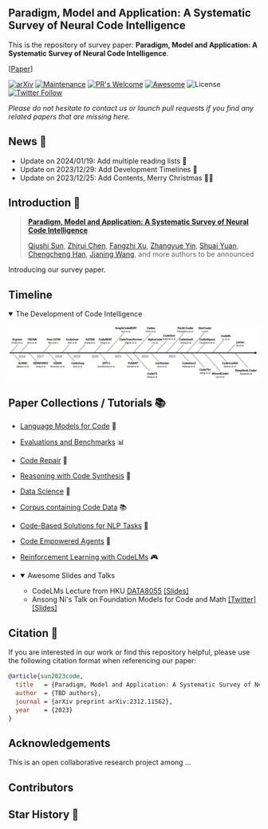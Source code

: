 ## Paradigm, Model and Application: A Systematic Survey of Neural Code Intelligence
This is the repository of survey paper: **Paradigm, Model and Application: A Systematic Survey of Neural Code Intelligence**.

 [[Paper](https://qiushisun.github.io/)]
 
[![arXiv](https://img.shields.io/badge/arXiv-2304.00685-b31b1b.svg)](https://arxiv.org/abs/2304.00685) 
[![Maintenance](https://img.shields.io/badge/Maintained%3F-yes-green.svg)](https://GitHub.com/Naereen/StrapDown.js/graphs/commit-activity) 
[![PR's Welcome](https://img.shields.io/badge/PRs-welcome-brightgreen.svg?style=flat)](http://makeapullrequest.com)
[![Awesome](https://awesome.re/badge.svg)](https://awesome.re)
![License](https://img.shields.io/badge/License-MIT-blue)
[![Twitter Follow](https://img.shields.io/twitter/follow/qiushi_sun)](https://twitter.com/qiushi_sun)

*Please do not hesitate to contact us or launch pull requests if you find any related papers that are missing here.*

## News 📰
- Update on 2024/01/19: Add multiple reading lists 📖
- Update on 2023/12/29: Add Development Timelines 📅
- Update on 2023/12/25: Add Contents, Merry Christmas 🍎🎄

## Introduction 📜

>[**Paradigm, Model and Application: A Systematic Survey of Neural Code Intelligence**](qiushisun.github.io) <br>
>
> [Qiushi Sun](qiushisun.github.io),
[Zhirui Chen](https://github.com/jet1004),
[Fangzhi Xu](https://xufangzhi.github.io/),
[Zhangyue Yin](https://scholar.google.com/citations?user=9gRQqSkAAAAJ&hl=en),
[Shuai Yuan](https://github.com/Luciferder),
[Chengcheng Han](https://hccngu.github.io/),
[Jianing Wang](https://wjn1996.github.io/), and
more authors to be announced

Introducing our survey paper.

## Timeline

<details open>
<summary>The Development of Code Intelligence</summary>

![milestones](assets/nci-timeline.png)

</details>

## Paper Collections / Tutorials 📚

- [Language Models for Code](https://github.com/QiushiSun/NCISurvey/blob/main/CodeLMs.md) 🤖
- [Evaluations and Benchmarks](https://github.com/QiushiSun/NCISurvey/blob/main/Benchmarks.md) 📊 
- [Code Repair](https://github.com/QiushiSun/NCISurvey/blob/main/Repair.md) 🔧
- [Reasoning with Code Synthesis](https://github.com/QiushiSun/NCISurvey/blob/main/Reasoning.md) 🧠
- [Data Science](https://github.com/QiushiSun/NCISurvey/blob/main/DS.md) 🔢
- [Corpus containing Code Data](https://github.com/QiushiSun/NCISurvey/blob/main/Code-corpus.md) 📚
- [Code-Based Solutions for NLP Tasks](https://github.com/QiushiSun/NCISurvey/blob/main/NLPTasks-through-code.md) 📝
- [Code Empowered Agents](https://github.com/QiushiSun/NCISurvey/blob/main/CodeLM-empowered-agents.md) 🤖
- [Reinforcement Learning with CodeLMs](https://github.com/QiushiSun/NCISurvey/blob/main/RL-with-CodeLMs.md) 🎮
- <details open>
  <summary> Awesome Slides and Talks</summary>

  * CodeLMs Lecture from HKU [DATA8055](https://taoyds.github.io/courses/data8005) [[Slides]](https://drive.google.com/file/d/1ecR3Awv6wS2ZzkU2zJ4uC8JRCZRhQ1Pc/view?usp=sharing)
  * Ansong Ni's Talk on Foundation Models for Code and Math [[Twitter]](https://twitter.com/AnsongNi/status/1742686969166225499) [[Slides]](https://drive.google.com/file/d/1yBWCpfBmcTfQ_4Ys1u3g0NOjU3DedZ21/view?usp=sharing)

</details>

## Citation 📖

If you are interested in our work or find this repository helpful, please use the following citation format when referencing our paper:

```bibtex
@article{sun2023code,
  title   = {Paradigm, Model and Application: A Systematic Survey of Neural Code Intelligence},
  author  = {TBD authors},
  journal = {arXiv preprint arXiv:2312.11562},
  year    = {2023}
}
```

## Acknowledgements

This is an open collaborative research project among ...

## Contributors

<!-- ## Other Good Repos for This Topic -->

## Star History 🌟

<!-- [![Star History Chart](https://api.star-history.com/svg?repos=QiushiSun/NCISurvey&type=Date)](https://star-history.com/#QiushiSun/NCISurvey&Date) -->